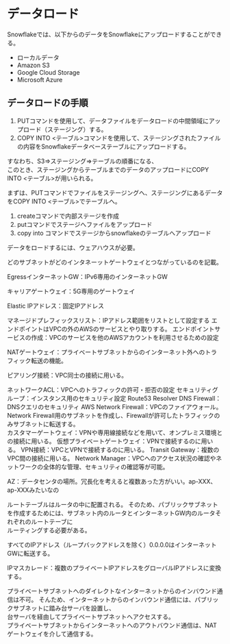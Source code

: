 # データロード
Snowflakeでは、以下からのデータをSnowflakeにアップロードすることができる。
* ローカルデータ
* Amazon S3
* Google Cloud Storage
* Microsoft Azure

## データロードの手順
1. PUTコマンドを使用して、データファイルをデータロードの中間領域にアップロード（ステージング）する。
2. COPY INTO <テーブル>コマンドを使用して、ステージングされたファイルの内容をSnowflakeデータベーステーブルにアップロードする。

すなわち、S3⇒ステージング⇒テーブルの順番になる、  
このとき、ステージングからテーブルまでのデータのアップロードにCOPY INTO <テーブル>が用いられる。

まずは、PUTコマンドでファイルをステージングへ、ステージングにあるデータをCOPY INTO <テーブル>でテーブルへ。

1. createコマンドで内部ステージを作成
2. putコマンドでステージへファイルをアップロード
3. copy into コマンドでステージからsnowflakeのテーブルへアップロード


データをロードするには、ウェアハウスが必要。  

どのサブネットがどのインタネーットゲートウェイとつながっているのを記載。

EgressインターネットGW：IPv6専用のインターネットGW  


キャリアゲートウェイ：5G専用のゲートウェイ

Elastic IPアドレス：固定IPアドレス

マネージドプレフィックスリスト：IPアドレス範囲をリストとして設定する
エンドポイントはVPCの外のAWSのサービスとやり取りする。
エンドポイントサービスの作成：VPCのサービスを他のAWSアカウントを利用させるための設定

NATゲートウェイ：プライベートサブネットからのインターネット外へのトラフィック転送の機能。

ピアリング接続：VPC同士の接続に用いる。

ネットワークACL：VPCへのトラフィックの許可・拒否の設定
セキュリティグループ：インスタンス用のセキュリティ設定
Route53 Resolver DNS Firewall： DNSクエリのセキュリティ
AWS Network Firewall：VPCのファイアウォール。Network Firewall用のサブネットを作成し、Firewallが許可したトラフィックのみサブネットに転送する。  
カスタマーゲートウェイ：VPNや専用線接続などを用いて、オンプレミス環境との接続に用いる。
仮想プライベートゲートウェイ：VPNで接続するのに用いる。
VPN接続：VPCとVPNで接続するのに用いる。
Transit Gateway：複数のVPC間の接続に用いる。
Network Manager：VPCへのアクセス状況の確認やネットワークの全体的な管理、セキュリティの確認等が可能。  


AZ：データセンタの場所。冗長化を考えると複数あった方がいい。ap-XXX、ap-XXXみたいなの

ルートテーブルはルータの中に配置される。
そのため、パブリックサブネットを作成するためには、サブネット内のルータとインターネットGW内のルータそれぞれのルートテーブに  
ルーティングする必要がある。  

すべてのIPアドレス（ループバックアドレスを除く）0.0.0.0はインターネットGWに転送する。

IPマスカレード：複数のプライベートIPアドレスをグローバルIPアドレスに変換する。  

プライベートサブネットへのダイレクトなインターネットからのインバウンド通信は不可。
そんため、インターネットからのインバウンド通信には、パブリックサブネットに踏み台サーバを設置し、  
台サーバを経由してプライベートサブネットへアクセスする。  
プライベートサブネットからインターネットへのアウトバウンド通信は、NATゲートウェイを介して通信する。  

